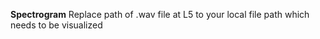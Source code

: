 **Spectrogram**
Replace path of .wav file at L5 to your local file path which needs to be visualized